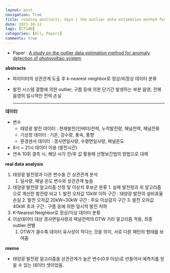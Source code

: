 ```yaml
---
layout: post
navigation: True
title: reading abstracts, day1 | the outlier data estimation method for anomaly detection 
date: 2021-10-12
tags: [CTGAN]
categories: [All, Papers]
comments: true
---
```


- Paper : [A study on the outlier data estimation method for anomaly detection of photovoltaic system](https://www.koreascience.or.kr/article/JAKO202019962560548.pdf)
    
**abstracts**
- 파라미터의 상관관계 도출 후 k-nearest neighbor로  정상/비정상 데이터 분류
- 발전 시스템 결함에 의한 outlier, 구름 등에 의한 단기간 발생하는 부분 음영, 전체음영의 일시적인 전력 손실

  ---
  
  
**데이터**
- 변수
	- 태양광 발전 데이터 : 현재발전(인버터)전력, 누적발전량, 패널전력, 패널전류
	- 기상청 데이터 : 기온, 강수량, 풍속, 풍향
	- 환경센서 데이터 : 경사면일사량, 수평면일사량, 패널온도
- 8시 ~ 21시 데이터 이용 (발전시간)
- 연속 10회 결측 시, 해당 시각 전/후 값 활용해 선형보간법의 방법으로 대체
	
	
	
**real data analysis**
1. 태양광 발전량과 다른 변수들 간 상관관계 분석 
	1.  일사량, 패널 온도 변수와 상관관계 높음
2. 태양광 발전량 알고리즘 산정 및 이상치 후보군 분류
		1. 실제 발전량과 위 알고리즘으로 계산한 발전량 비교
			1. 발전 오차값 10kW 이하 구간 : 태양광 발전의 설비효율 손실
			2. 발전 오차값 20kW~30kW 구간 : 주요 이상감지 구간
			3. 발전 오차값 40kW 초과 구간 : 구름 등에 의한 일시적 발전 저하
3. K-Nearest Neighbor로 정상/이상 데이터 분류
4. 이상데이터 대상 경사면일사량과 패널전력의 DTW 거리 알고리즘 적용, 최종 outlier 판별
	1. DTW가 클수록 데이터 유사성이 작다는 것을 의미, 서로 다른 패턴의 형태를 보여줌


**memo**
- 태양광 발전량 알고리즘을 상관관계가 높은 변수(0.9 이상)로 만들어서 예측치를 얻을 수 있는 데이터 셋이었음.